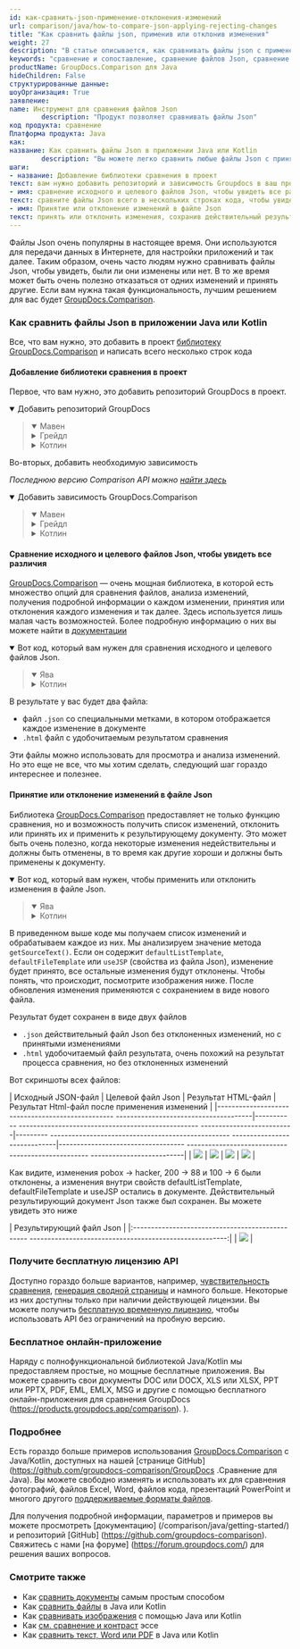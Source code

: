 ```yaml
---
id: как-сравнить-json-применение-отклонения-изменений
url: comparison/java/how-to-compare-json-applying-rejecting-changes
title: "Как сравнить файлы json, применив или отклонив изменения"
weight: 27
description: "В статье описывается, как сравнивать файлы json с применением или отклонением изменений с помощью GroupDocs.Comparison."
keywords: "сравнение и сопоставление, сравнение файлов Json, сравнение Json с Kotlin и Java, инструмент сравнения файлов Json"
productName: GroupDocs.Comparison для Java
hideChildren: False
структурированные данные:
шоуОрганизация: True
заявление:
name: Инструмент для сравнения файлов Json
        description: "Продукт позволяет сравнивать файлы Json"
код продукта: сравнение
Платформа продукта: Java
как:
название: Как сравнить файлы Json в приложении Java или Kotlin
        description: "Вы можете легко сравнить любые файлы Json с принятием или отклонением изменений."
шаги:
- название: Добавление библиотеки сравнения в проект
текст: вам нужно добавить репозиторий и зависимость Groupdocs в ваш проект
- имя: сравнение исходного и целевого файлов Json, чтобы увидеть все различия
текст: сравните файлы Json всего в нескольких строках кода, чтобы увидеть их разницу
- имя: Принятие или отклонение изменений в файле Json
текст: принять или отклонить изменения, сохранив действительный результирующий файл Json
---
```

Файлы Json очень популярны в настоящее время. Они используются для передачи данных в Интернете, для настройки приложений и так далее. Таким образом, очень часто людям нужно сравнивать файлы Json, чтобы увидеть, были ли они изменены или нет. В то же время может быть очень полезно отказаться от одних изменений и принять другие. Если вам нужна такая функциональность, лучшим решением для вас будет [GroupDocs.Comparison](https://products.groupdocs.com/comparison).

### Как сравнить файлы Json в приложении Java или Kotlin

Все, что вам нужно, это добавить в проект [библиотеку GroupDocs.Comparison](https://repository.groupdocs.com/comparison/) и написать всего несколько строк кода

#### Добавление библиотеки сравнения в проект

Первое, что вам нужно, это добавить репозиторий GroupDocs в проект.

<details open><summary>Добавить репозиторий GroupDocs</summary><blockquote>
<details open><summary>Мавен</summary>

<script src="https://gist.github.com/groupdocs-comparison-gists/9de00b81ae5dd326fc85fecb5c1220a6.js"></script>

</details>
<details><summary>Грейдл</summary>

<script src="https://gist.github.com/groupdocs-comparison-gists/15f77ae825f310acd9cad555dcea0019.js"></script>

</details>
<details><summary>Котлин</summary>

<script src="https://gist.github.com/groupdocs-comparison-gists/ad7ad48d4e7f9f60e858c7ba546f3745.js"></script>

</details>
</blockquote></details>

Во-вторых, добавить необходимую зависимость

_Последнюю версию Comparison API можно [найти здесь](https://repository.groupdocs.com/comparison/)_

<details open><summary>Добавить зависимость GroupDocs.Comparison</summary><blockquote>
<details open><summary>Мавен</summary>

<script src="https://gist.github.com/groupdocs-comparison-gists/f4d8f0b56d1dfa24dea18c68cd9d8001.js"></script>

</details>
<details><summary>Грейдл</summary>

<script src="https://gist.github.com/groupdocs-comparison-gists/b760d58061daa45d9b211e2701aa52b5.js"></script>

</details>
<details><summary>Котлин</summary>

<script src="https://gist.github.com/groupdocs-comparison-gists/b20a9f70c3442ca586a95b00a778a464.js"></script>

</details>
</blockquote></details>

#### Сравнение исходного и целевого файлов Json, чтобы увидеть все различия

[GroupDocs.Comparison](https://products.groupdocs.com/comparison) — очень мощная библиотека, в которой есть множество опций для сравнения файлов, анализа изменений, получения подробной информации о каждом изменении, принятия или отклонения каждого изменения и так далее. Здесь используется лишь малая часть возможностей. Более подробную информацию о них вы можете найти в [документации](/comparison/java/getting-started/)

<details open><summary>Вот код, который вам нужен для сравнения исходного и целевого файлов Json.</summary><blockquote>
<details open><summary>Ява</summary>

<script src="https://gist.github.com/groupdocs-comparison-gists/9395725d254c7500ed2f30dc558fd174.js"></script>

</details>
<details><summary>Котлин</summary>

<script src="https://gist.github.com/groupdocs-comparison-gists/8eb90b7f07e6240ec875e5e195a0a374.js"></script>

</details>
</blockquote></details>

В результате у вас будет два файла:

* файл `.json` со специальными метками, в котором отображается каждое изменение в документе
* `.html` файл с удобочитаемым результатом сравнения

Эти файлы можно использовать для просмотра и анализа изменений. Но это еще не все, что мы хотим сделать, следующий шаг гораздо интереснее и полезнее.

#### Принятие или отклонение изменений в файле Json

Библиотека [GroupDocs.Comparison](https://products.groupdocs.com/comparison) предоставляет не только функцию сравнения, но и возможность получить список изменений, отклонить или принять их и применить к результирующему документу. Это может быть очень полезно, когда некоторые изменения недействительны и должны быть отменены, в то время как другие хороши и должны быть применены к документу.

<details open><summary>Вот код, который вам нужен, чтобы применить или отклонить изменения в файле Json.</summary><blockquote>
<details open><summary>Ява</summary>

<script src="https://gist.github.com/groupdocs-comparison-gists/00519168fed54a68e3edbb087a0e0ef8.js"></script>

</details>
<details><summary>Котлин</summary>

<script src="https://gist.github.com/groupdocs-comparison-gists/2b54bd01f16bce036b2bd9ec32f58473.js"></script>

</details>
</blockquote></details>

В приведенном выше коде мы получаем список изменений и обрабатываем каждое из них. Мы анализируем значение метода `getSourceText()`. Если он содержит `defaultListTemplate`, `defaultFileTemplate` или `useJSP` (свойства из файла Json), изменение будет принято, все остальные изменения будут отклонены. Чтобы понять, что происходит, посмотрите изображения ниже. После обновления изменения применяются с сохранением в виде нового файла.

Результат будет сохранен в виде двух файлов

* `.json` действительный файл Json без отклоненных изменений, но с принятыми изменениями
* `.html` удобочитаемый файл результата, очень похожий на результат процесса сравнения, но без отклоненных изменений

Вот скриншоты всех файлов:

| Исходный JSON-файл | Целевой файл Json | Результат HTML-файл | Результат Html-файл после применения изменений |
|------------------------------------------------- --------------------------------------|----------- -------------------------------------------------- --------------------------|--------- -------------------------------------------------- -----------------------------|----------------------------------- -------------------------------------------------- --------------------------|
| ![](/comparison/java/images/how-to-compare-json-applying-rejecting-changes-source.png) | ![](/comparison/java/images/how-to-compare-json-applying-rejecting-changes-target.png) | ![](/comparison/java/images/how-to-compare-json-applying-rejecting-changes-result.png) | ![](/comparison/java/images/how-to-compare-json-applying-rejecting-changes-applied.png) |

Как видите, изменения pobox -> hacker, 200 -> 88 и 100 -> 6 были отклонены, а изменения внутри свойств defaultListTemplate, defaultFileTemplate и useJSP остались в документе. Действительный результирующий документ Json также был сохранен. Вы можете увидеть это ниже

| Результирующий файл Json |
|:------------------------------------------------ -------------------------------------------------------:|
| ![](/comparison/java/images/how-to-compare-json-applying-rejecting-changes-resultant.png) |

### Получите бесплатную лицензию API

Доступно гораздо больше вариантов, например, [чувствительность сравнения](/comparison/java/adjusting-comparison-sensitivity/), [генерация сводной страницы](/comparison/java/get-only-summary-page/) и намного больше. Некоторые из них доступны только при наличии действующей лицензии. Вы можете получить [бесплатную временную лицензию](https://purchase.groupdocs.com/temporary-license), чтобы использовать API без ограничений на пробную версию.

### Бесплатное онлайн-приложение
Наряду с полнофункциональной библиотекой Java/Kotlin мы предоставляем простые, но мощные бесплатные приложения.
Вы можете сравнить свои документы DOC или DOCX, XLS или XLSX, PPT или PPTX, PDF, EML, EMLX, MSG и другие с помощью бесплатного онлайн-приложения для сравнения GroupDocs (https://products.groupdocs.app/comparison). ).

### Подробнее

Есть гораздо больше примеров использования [GroupDocs.Comparison](https://products.groupdocs.com/comparison) с Java/Kotlin, доступных на нашей [странице GitHub](https://github.com/groupdocs-comparison/GroupDocs .Сравнение для Java). Вы можете свободно изменять и использовать их для сравнения фотографий, файлов Excel, Word, файлов кода, презентаций PowerPoint и многого другого [поддерживаемые форматы файлов](/comparison/java/supported-document-formats/).

Для получения подробной информации, параметров и примеров вы можете просмотреть [документацию] (/comparison/java/getting-started/) и репозиторий [GitHub] (https://github.com/groupdocs-comparison). Свяжитесь с нами [на форуме] (https://forum.groupdocs.com/) для решения ваших вопросов.

### Смотрите также

* Как [сравнить документы](/comparison/java/how-to-compare-documents-in-the-easiest-way) самым простым способом
* Как [сравнить файлы](/comparison/java/how-to-compare-files-in-java-or-kotlin) в Java или Kotlin
* Как [сравнивать изображения](/comparison/java/how-to-compare-images-using-java-or-kotlin) с помощью Java или Kotlin
* Как [см. сравнение и контраст](/comparison/java/how-to-see-comparison-and-contrast-of-essays) эссе
* Как [сравнить текст, Word или PDF](/comparison/java/how-to-compare-text-word-pdf-in-java-or-kotlin) в Java или Kotlin

